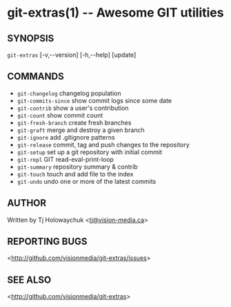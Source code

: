 git-extras(1) -- Awesome GIT utilities
=================================

## SYNOPSIS

`git-extras` [-v,--version] [-h,--help] [update]

## COMMANDS

   - `git-changelog` changelog population
   - `git-commits-since` show commit logs since some date
   - `git-contrib` show a user's contribution
   - `git-count` show commit count
   - `git-fresh-branch` create fresh branches
   - `git-graft` merge and destroy a given branch
   - `git-ignore` add .gitignore patterns
   - `git-release` commit, tag and push changes to the repository
   - `git-setup` set up a git repository with initial commit
   - `git-repl` GIT read-eval-print-loop
   - `git-summary` repository summary & contrib
   - `git-touch` touch and add file to the index
   - `git-undo` undo one or more of the latest commits

## AUTHOR

Written by Tj Holowaychuk &lt;<tj@vision-media.ca>&gt;

## REPORTING BUGS

&lt;<http://github.com/visionmedia/git-extras/issues>&gt;

## SEE ALSO

&lt;<http://github.com/visionmedia/git-extras>&gt;
